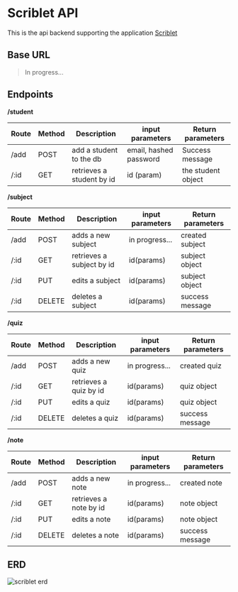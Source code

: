 # Scriblet API
This is the api backend supporting the application [Scriblet]()

## Base URL
> In progress...

## Endpoints

**/student**

| Route | Method | Description | input parameters | Return parameters |
| --------- | --------- | --------- | --------- | --------- |
| /add | POST | add a student to the db | email, hashed password | Success message |
| /:id | GET | retrieves a student by id | id (param) | the student object |


**/subject**

| Route | Method | Description | input parameters | Return parameters |
| --------- | --------- | --------- | --------- | --------- |
| /add | POST | adds a new subject | in progress... | created subject |
| /:id | GET | retrieves a subject by id | id(params) | subject object |
| /:id | PUT | edits a subject | id(params) | subject object |
| /:id | DELETE | deletes a subject | id(params) | success message |


**/quiz**

| Route | Method | Description | input parameters | Return parameters |
| --------- | --------- | --------- | --------- | --------- |
| /add | POST | adds a new quiz | in progress... | created quiz |
| /:id | GET | retrieves a quiz by id | id(params) | quiz object |
| /:id | PUT | edits a quiz | id(params) | quiz object |
| /:id | DELETE | deletes a quiz | id(params) | success message |


**/note**

| Route | Method | Description | input parameters | Return parameters |
| --------- | --------- | --------- | --------- | --------- |
| /add | POST | adds a new note | in progress... | created note |
| /:id | GET | retrieves a note by id | id(params) | note object |
| /:id | PUT | edits a note | id(params) | note object |
| /:id | DELETE | deletes a note | id(params) | success message |


## ERD
![scriblet erd](https://i.imgur.com/bLpycHR.png)